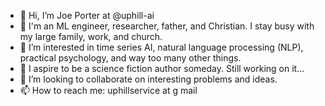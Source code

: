 - 👋 Hi, I’m Joe Porter at @uphill-ai
- 🧠 I'm an ML engineer, researcher, father, and Christian. I stay busy with my large family, work, and church.
- 👀 I’m interested in time series AI, natural language processing (NLP), practical psychology, and way too many other things.
- 📖 I aspire to be a science fiction author someday. Still working on it...
- 💞️ I’m looking to collaborate on interesting problems and ideas.
- 📫 How to reach me: uphillservice at g mail



<!---
uphill-ai/uphill-ai is a ✨ special ✨ repository because its `README.md` (this file) appears on your GitHub profile.
You can click the Preview link to take a look at your changes.

- 🌱 I’m currently learning Mandarin Chinese (Duolingo)
--->
